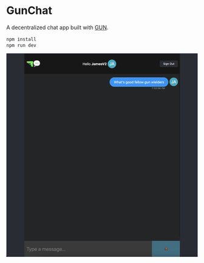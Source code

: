 # GunChat

A decentralized chat app built with [GUN](https://gun.eco/).
```
npm install
npm run dev
```

![](public/github-display/GunChatSS.png)

